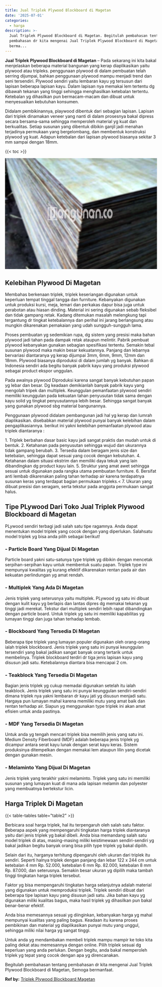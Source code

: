```yaml
---
title: Jual Triplek Plywood Blockboard di Magetan
date: '2025-07-01'
categories:
  - harga
description: >-
  Jual Triplek Plywood Blockboard di Magetan. Begitulah pembahasan tentang
  pembahasan dr kita mengenai Jual Triplek Plywood Blockboard di Magetan, Semoga
  berma...
---
```


**Jual Triplek Plywood Blockboard di Magetan** – Pada sekarang ini kita bakal menjelaskan beberapa material bangunan yang kerap diaplikasikan yaitu plywood atau tripleks. penggunaan plywood di dalam pembuatan telah serring dijumpai, bahkan penggunaan plywood mampu menjadi trend dan seni tersendiri. Plywood sendiri yaitu lembaran kayu yg tersusun dari lapisan beberapa lapisan kayu. Dalam lapisan nya memakai lem tertentu dg dibawah tekanan yang tinggi sehingga menghasilkan ketebalan tertentu. Ketebalan yg dihasilkan pun bermacam-macam dan dibuat untuk menyesuaikan kebutuhan konsumen.

Didalam pembikinannya, playwood dibentuk dari sebagian lapisan. Lapisan dari triplek dinamakan veneer yang nanti di dalam prosesnya bakal dipress secara bersama-sama sehingga memperoleh material yg kuat dan berkualitas. Setiap susunan yang dibentuk dibikin ganjil jadi menahan terjadinya permukaan yang bergelombang, dan membentuk konstruksi plywood yg kuat. Adapun ketebalan dari lapisan plywood biasanya sekitar 3 mm sampai dengan 18mm.

{{< toc >}}

![Jual Triplek Plywood Blockboard di Magetan](/images/jual-triplek-murah-40.png)

## Kelebihan Plywood Di Magetan

Membahas berkenaan triplek, triplek keseriangan digunakan untuk keperluan tempat tinggal tangga dan furniture. Kebanyakan digunakan untuk produksi kursi, meja, lemari dan perkakas dapur bisa juga untuk perabotan atau hiasan dinding. Material ini sering digunakan sebab fleksibel dan tidak gampang retak. Kadang ditemukan masalah melengkung tapi tergantung dr tingkat ketebalannya dan perihal ini jarang berlangsung atau mungkin dikarenakan pemakaian yang udah sungguh-sungguh lama.

Proses pembuatan yg sedemikian rupa, dg sistem yang presisi maka bahan plywood jadi tahan pada dampak retak ataupun melintir. Pabrik pembuat plywood kebanyakan gunakan sebagian spesifikasi tertentu. Semakin tebal susunan plywood maka makin besar kekuatannya. Panjang dan lebarnya bervariasi diantaranya yg kerap dijumpai 3mm, 6mm, 9mm, 12mm dan 18mm. Plywood biasanya diproduksi di dalam jumlah yg banyak. Bahkan di Indonesia sendiri ada begitu banyak pabrik kayu yang produksi plywood sebagai product ekspor unggulan.

Pada awalnya plywood Diproduksi karena sangat banyak kebutuhan papan yg lebar dan besar. Dg keadaan demikianlah banyak pabrik kayu yang mengolah tripek dan multiplek. Keunggulan pemanfaatan plywood sendiri memiliki keunggulan pada kekuatan tahan penyusutan tidak sama dengan kayu solid yg tingkat penyusutannya lebih besar. Sehingga sangat banyak yang gunakan plywood sbg material bangunannya.

Penggunaan plywood didalam pembangunan jadi hal yg kerap dan lumrah diaplikasikan. disebabkan material plywood punyai banyak kelebihan dalam pengaplikasiannya. berikut ini yakni kelebihan pemanfaatan plywood atau triplek diantaranya :

1\. Triplek berbahan dasar basic kayu jadi sangat praktis dan mudah untuk di bentuk. 2. Ketahanan pada penyusutan sehingga wujud dan ukurannya tidak gampang berubah. 3. Tersedia dalam beragam jenis size dan ketebalan, sehingga dapat sesuai yang cocok dengan kebutuhan. 4. Ketahanan dalam situasi ekstrim dan memiliki daya tekuk yang lain dibandingkan dg product kayu lain. 5. Struktur yang amat awet sehingga sesuai untuk digunakan pada rangka utama pembuatan furniture. 6. Bersifat anti lembab dikarenakan paling tahan terhadap air karena terdapatnya susunan keras yang terdapat bagian permukaan tripleks.< 7. Ukuran yang dibuat presisi dan seragam, serta tekstur pada anggota permukaan sangat halus.

## Tipe PLywood Dari Toko Jual Triplek Plywood Blockboard di Magetan

PLywood sendiri terbagi jadi salah satu tipe ragamnya. Anda dapat menentukan model triplek yang cocok dengan yang diperlukan. Salahsatu model triplek yg bisa anda pilih sebagai berikut!

### \- Particle Board Yang Dijual Di Magetan

Particle board yakni satu-satunya type triplek yg dibikin dengan mencetak serpihan-serpihan kayu untuk membentuk suatu papan. Triplek type ini mempunyai kwalitas yg kurang efektif dikarenakan rentan pada air dan kekuatan perlindungan yg amat rendah.

### \- Multiplek Yang Ada Di Magetan

Jenis triplek yang seterusnya yaitu multiplek. PLywood yg satu ini dibuat dengan kulit kayu yg berlapis dan lantas dipres dg memakai tekanan yg tinggi jadi merekat. Tekstur dari multiplek sendiri lebih rapat dibandingkan dengan particle board. Untuk triplek yg satu ini memiliki kapabilitas yg lumayan tinggi dan juga tahan terhadap lembab.

### \- Blockboard Yang Tersedia Di Magetan

Beberapa tipe triplek yang lumayan populer digunakan oleh orang-orang ialah triplek blockboard. Jenis triplek yang satu ini punyai keunggulan tersendiri yang bakal jadikan sangat banyak orang tertarik untuk membelinya. Triplek blockboard terdiri dr tiga jenis lapisan kayu yang disusun jadi satu. Ketebalannya diantara bisa mencapai 2 cm.

### \- Teakblock Yang Tersedia Di Magetan

Bagian jenis triplek yg cukup memadai digunakan setelah itu ialah teakblock. Jenis triplek yang satu ini punyai keunggulan sendiri-sendiri dimana triplek nya yakni lembaran dr kayu jati yg disusun menjadi satu. Hargaya pun lumayan mahal karena memiliki mutu yang amat baik dan rentan terhadap air. Siapun yg menggunakan type triplek ini akan amat efisien untuk anda pastinya.

### \- MDF Yang Tersedia Di Magetan

Untuk anda yg tengah mencari triplek bisa memilih jenis yang satu ini. Medium Density Fiberboard (MDF) adalah beberapa jenis triplek yg dicampur antara serat kayu lunak dengan serat kayu keras. Sistem produksinya ditempelkan dengan memakai lem ataupun lilin yang dicetak dengan gunakan mesin.

### \- Melaminto Yang Dijual Di Magetan

Jenis triplek yang terakhir yakni melaminto. Triplek yang satu ini memiliki susunan yang lumayan kuat di mana ada lapisan melamin dan polyester yang membuatnya bertekstur licin.

## Harga Triplek Di Magetan

{{< table-tables table="table2" >}}

Berbicara soal harga triplek, hal itu terpengaruh oleh salah satu faktor. Beberapa aspek yang mempengaruhi tingkatan harga triplek diantaranya yaitu dari jenis triplek yg bakal dibeli. Anda bisa memandang salah satu model triplek di atas, masing-masing miliki keistimewaan sendiri-sendiri yg bakal jadikan begitu banyak orang bisa pilih type triplek yg bakal dipilih.

Selain dari itu, harganya terhitung dipengaruhi oleh ukuran dari triplek itu sendiri. Seperti halnya triplek dengan panjang dan lebar 122 x 244 cm untuk ketebalan 4 mm Rp. 52.000, ketebalan 6 mm Rp. 82.000, ketebalan 8 mm Rp. 87.000, dan seterusnya. Semakin besar ukuran yg dipilih maka tambah tinggi tingkatan harga triplek tersebut.

Faktor yg bisa mempengaruhi tingkatan harga selanjutnya adalah material yang digunakan untuk memproduksi triplek. Triplek sendiri dibuat dari beberapa tipe lapisan kayu yang disusun jadi satu. Jika bahan kayu yg digunakan miliki kualitas bagus, maka hasil triplek yg dihasilkan pun bakal benar-benar efektif.

Anda bisa memesannya sesuai yg diinginkan, kebanyakan harga yg mahal mempunyai kualitas yang paling bagus. Keadaan itu karena proses pembikinan dan material yg diaplikasikan punyai mutu yang unggul, sehingga miliki nilai harga yg sangat tinggi.

Untuk anda yg mendambakan membeli triplek mampu mampir ke toko kita paling dekat atau memesannya dengan online. Pilih triplek sesuai dg keperluan yang anda perlukan. Dengan begitu, anda bakal memperoleh triplek yg tepat yang cocok dengan apa yg direncanakan.

Begitulah pembahasan tentang pembahasan dr kita mengenai Jual Triplek Plywood Blockboard di Magetan, Semoga bermanfaat.

**Ref by:** [Triplek Plywood Blockboard Magetan](https://id.wikipedia.org/wiki/Triplek)
